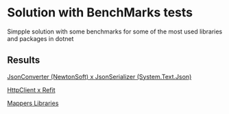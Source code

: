 # Solution with BenchMarks tests

Simpple solution with some benchmarks for some of the most used libraries and packages in dotnet

## Results

[JsonConverter (NewtonSoft) x JsonSerializer (System.Text.Json)](./JsonCerverterxJsonSerializer)

[HttpClient x Refit](./HttpClientxRefit)

[Mappers Libraries](./Mappers)

